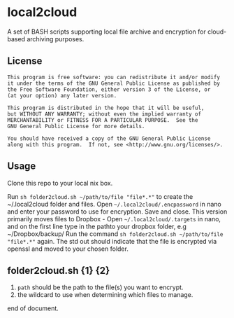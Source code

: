 local2cloud
===========

A set of BASH scripts supporting local file archive and encryption for cloud-based archiving purposes. 

## License

    This program is free software: you can redistribute it and/or modify
    it under the terms of the GNU General Public License as published by
    the Free Software Foundation, either version 3 of the License, or
    (at your option) any later version.
 
    This program is distributed in the hope that it will be useful,
    but WITHOUT ANY WARRANTY; without even the implied warranty of
    MERCHANTABILITY or FITNESS FOR A PARTICULAR PURPOSE.  See the
    GNU General Public License for more details.

    You should have received a copy of the GNU General Public License
    along with this program.  If not, see <http://www.gnu.org/licenses/>.

## Usage

Clone this repo to your local nix box.

Run `sh folder2cloud.sh ~/path/to/file "file*.*"` to create the ~/.local2cloud folder and files.
Open `~/.local2cloud/.encpassword` in nano and enter your password to use for encryption. Save and close.
This version primarily moves files to Dropbox - Open `~/.local2cloud/.targets` in nano,
and on the first line type in the pathto your  dropbox folder, e.g ~/Dropbox/backup/
Run the command `sh folder2cloud.sh ~/path/to/file "file*.*"` again.
The std out should indicate that the file is encrypted via openssl and moved to your chosen folder.

## folder2cloud.sh {1} {2}
1. `path` should be the path to the file(s) you want to encrypt.
2. the wildcard to use when determining which files to manage.

end of document.

